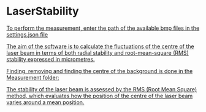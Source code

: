# LaserStability
[To perform the measurement, enter the path of the available bmp files in the settings.json file](LaserStability/settings.json)

[The aim of the software is to calculate the fluctuations of the centre of the laser beam in terms of both radial stability and root-mean-square (RMS) stability expressed in micrometres.](LaserStability/Program.cs)

[Finding, removing and finding the centre of the background is done in the Measurement folder:](LaserStability/Measurements/BeamProcessing.cs)

[The stability of the laser beam is assessed by the RMS (Root Mean Square) method, which evaluates how the position of the centre of the laser beam varies around a mean position.](LaserStability/Measurements/RmsCalculator.cs)
